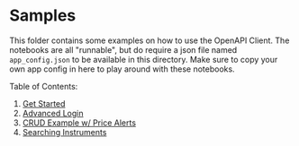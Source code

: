 # Samples

This folder contains some examples on how to use the OpenAPI Client. The notebooks are all "runnable", but do require a json file named `app_config.json` to be available in this directory. Make sure to copy your own app config in here to play around with these notebooks.

Table of Contents:

1. [Get Started](./01_get_started.ipynb)
2. [Advanced Login](./02_advanced_login.ipynb)
3. [CRUD Example w/ Price Alerts](./03_price_alerts_crud.ipynb)
4. [Searching Instruments](./04_instrument_search.ipynb)